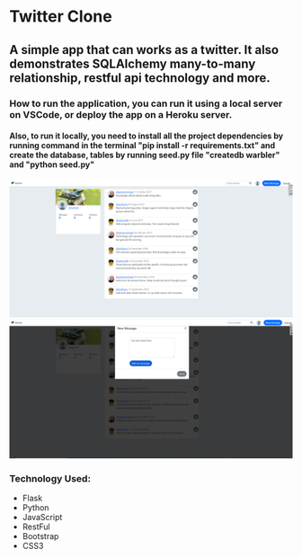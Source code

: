 # Twitter Clone

## A simple app that can works as a twitter. It also demonstrates SQLAlchemy many-to-many relationship, restful api technology and more. 
### How to run the application, you can run it using a local server on VSCode, or deploy the app on a Heroku server. 
#### Also, to run it locally, you need to install all the project dependencies by running command in the terminal "pip install -r requirements.txt" and create the database, tables by running seed.py file "createdb warbler" and "python seed.py"

<img src="https://raw.githubusercontent.com/Spartak-Belov-Floresku/img-jg/main/twitter-clone-1.png">

<img src="https://raw.githubusercontent.com/Spartak-Belov-Floresku/img-jg/main/twitter-clone-2.png">

### Technology Used:
- Flask
- Python
- JavaScript
- RestFul
- Bootstrap
- CSS3

